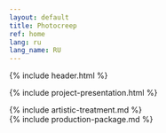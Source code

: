 ```yaml
---
layout: default
title: Photocreep
ref: home
lang: ru
lang_name: RU
---
```


{% include header.html %}

{% include project-presentation.html %}

<div id="artistic-treatment"></div>
{% include artistic-treatment.md %}

<div id="production-package"></div>
{% include production-package.md %}

